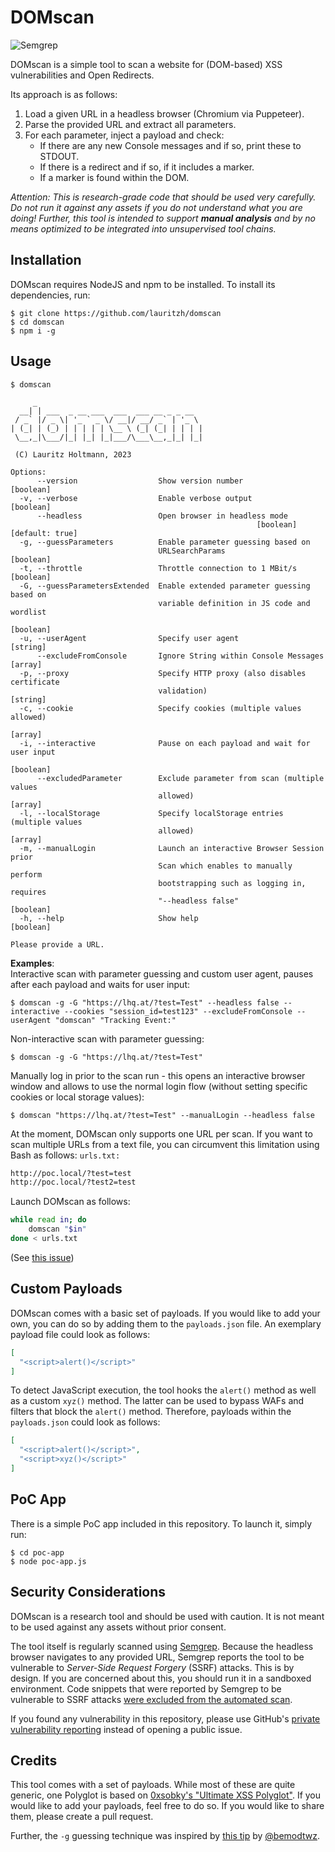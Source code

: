 DOMscan
=======

![Semgrep](https://github.com/lauritzh/domscan/actions/workflows/semgrep.yml/badge.svg)

DOMscan is a simple tool to scan a website for (DOM-based) XSS vulnerabilities and Open Redirects.

Its approach is as follows:
1. Load a given URL in a headless browser (Chromium via Puppeteer).
2. Parse the provided URL and extract all parameters.
3. For each parameter, inject a payload and check:
    - If there are any new Console messages and if so, print these to STDOUT.
    - If there is a redirect and if so, if it includes a marker.
    - If a marker is found within the DOM.

*Attention: This is research-grade code that should be used very carefully. Do not run it against any assets if you do not understand what you are doing! Further, this tool is intended to support **manual analysis** and by no means optimized to be integrated into unsupervised tool chains.*

## Installation
DOMscan requires NodeJS and npm to be installed. To install its dependencies, run:
```console
$ git clone https://github.com/lauritzh/domscan
$ cd domscan
$ npm i -g
```

## Usage
```console
$ domscan

     _                                     
  __| | ___  _ __ ___  ___  ___ __ _ _ __  
 / _` |/ _ \| '_ ` _ \/ __|/ __/ _` | '_ \ 
| (_| | (_) | | | | | \__ \ (_| (_| | | | |
 \__,_|\___/|_| |_| |_|___/\___\__,_|_| |_|
             
 (C) Lauritz Holtmann, 2023
 
Options:
      --version                  Show version number                   [boolean]
  -v, --verbose                  Enable verbose output                 [boolean]
      --headless                 Open browser in headless mode
                                                       [boolean] [default: true]
  -g, --guessParameters          Enable parameter guessing based on
                                 URLSearchParams                       [boolean]
  -t, --throttle                 Throttle connection to 1 MBit/s       [boolean]
  -G, --guessParametersExtended  Enable extended parameter guessing based on
                                 variable definition in JS code and wordlist
                                                                       [boolean]
  -u, --userAgent                Specify user agent                     [string]
      --excludeFromConsole       Ignore String within Console Messages   [array]
  -p, --proxy                    Specify HTTP proxy (also disables certificate
                                 validation)                            [string]
  -c, --cookie                   Specify cookies (multiple values allowed)
                                                                         [array]
  -i, --interactive              Pause on each payload and wait for user input
                                                                       [boolean]
      --excludedParameter        Exclude parameter from scan (multiple values
                                 allowed)                                [array]
  -l, --localStorage             Specify localStorage entries (multiple values
                                 allowed)                                [array]
  -m, --manualLogin              Launch an interactive Browser Session prior
                                 Scan which enables to manually perform
                                 bootstrapping such as logging in, requires
                                 "--headless false"                    [boolean]
  -h, --help                     Show help                             [boolean]

Please provide a URL.
```

**Examples**:    
Interactive scan with parameter guessing and custom user agent, pauses after each payload and waits for user input:
```console
$ domscan -g -G "https://lhq.at/?test=Test" --headless false --interactive --cookies "session_id=test123" --excludeFromConsole --userAgent "domscan" "Tracking Event:"
```

Non-interactive scan with parameter guessing:
```console
$ domscan -g -G "https://lhq.at/?test=Test"
```

Manually log in prior to the scan run - this opens an interactive browser window and allows to use the normal login flow (without setting specific cookies or local storage values):
```console
$ domscan "https://lhq.at/?test=Test" --manualLogin --headless false
```

At the moment, DOMscan only supports one URL per scan. If you want to scan multiple URLs from a text file, you can circumvent this limitation using Bash as follows:
`urls.txt:`    
```txt
http://poc.local/?test=test
http://poc.local/?test2=test
```
Launch DOMscan as follows:    
```bash
while read in; do
    domscan "$in"
done < urls.txt
```
(See [this issue](https://github.com/lauritzh/domscan/issues/17))

## Custom Payloads
DOMscan comes with a basic set of payloads. If you would like to add your own, you can do so by adding them to the `payloads.json` file. An exemplary payload file could look as follows:
```json
[
  "<script>alert()</script>"
]
```

To detect JavaScript execution, the tool hooks the `alert()` method as well as a custom `xyz()` method. The latter can be used to bypass WAFs and filters that block the `alert()` method. Therefore, payloads within the `payloads.json` could look as follows:
```json
[
  "<script>alert()</script>",
  "<script>xyz()</script>"
]
```

## PoC App
There is a simple PoC app included in this repository. To launch it, simply run:
```console
$ cd poc-app
$ node poc-app.js
```

## Security Considerations
DOMscan is a research tool and should be used with caution. It is not meant to be used against any assets without prior consent.

The tool itself is regularly scanned using [Semgrep](https://semgrep.dev/). Because the headless browser navigates to any provided URL, Semgrep reports the tool to be vulnerable to *Server-Side Request Forgery* (SSRF) attacks. This is by design. If you are concerned about this, you should run it in a sandboxed environment. Code snippets that were reported by Semgrep to be vulnerable to SSRF attacks [were excluded from the automated scan](https://semgrep.dev/docs/ignoring-files-folders-code/).

If you found any vulnerability in this repository, please use GitHub's [private vulnerability reporting](https://github.com/lauritzh/domscan/security) instead of opening a public issue.

## Credits
This tool comes with a set of payloads. While most of these are quite generic, one Polyglot is based on [0xsobky's "Ultimate XSS Polyglot"](https://github.com/0xsobky/HackVault/wiki/Unleashing-an-Ultimate-XSS-Polyglot). If you would like to add your payloads, feel free to do so. If you would like to share them, please create a pull request.

Further, the `-g` guessing technique was inspired by [this tip](https://twitter.com/intigriti/status/1631997679793233922) by [@bemodtwz](https://twitter.com/bemodtwz).
